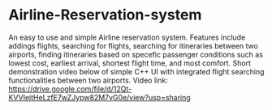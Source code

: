 # Airline-Reservation-system

An easy to use and simple Airline reservation system. Features include addings flights, searching for flights, searching for itineraries between two airports, finding itineraries based on specefic passenger conditions such as lowest cost, earliest arrival, shortest flight time, and most comfort. Short demonstration video below of simple C++ UI with integrated flight searching functionalities between two airports. Video link: https://drive.google.com/file/d/12Qt-KVVIejtHeLzfE7wZJypw82M7yG0e/view?usp=sharing 
